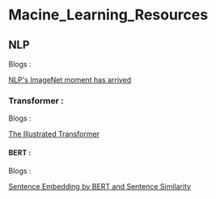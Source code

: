 # Macine_Learning_Resources


## NLP

Blogs : 

[NLP's ImageNet moment has arrived](https://www.ruder.io/nlp-imagenet/)

### Transformer :
Blogs :

[The Illustrated Transformer](https://jalammar.github.io/illustrated-transformer/)

#### BERT :
Blogs : 


[Sentence Embedding by BERT and Sentence Similarity](https://peaceful0907.medium.com/sentence-embedding-by-bert-and-sentence-similarity-759f7beccbf1)

